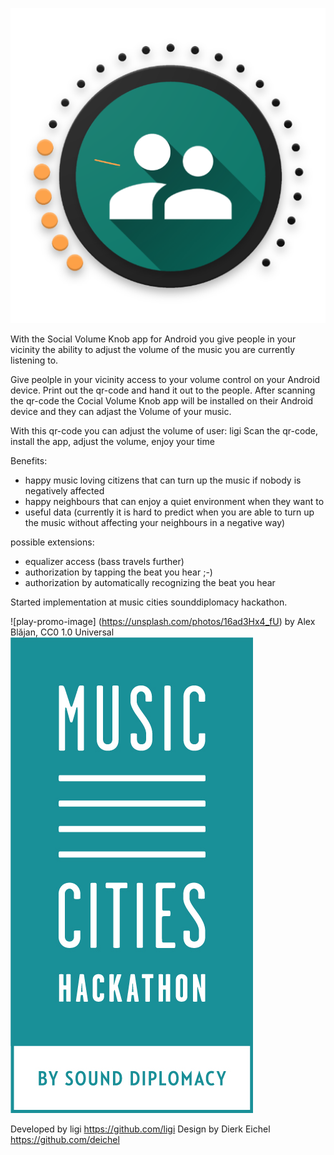 ![Logo](app/src/main/res/web_hi_res_512.png)

With the Social Volume Knob app for Android you give people in your vicinity the ability to adjust the volume of the music you are currently listening to.

Give peolple in your vicinity access to your volume control on your Android device.
Print out the qr-code and hand it out to the people. After scanning the qr-code the Cocial Volume Knob app will be installed on their Android device and they can adjast the Volume of your music.

With this qr-code you can adjust the volume of user: ligi
Scan the qr-code, install the app, adjust the volume, enjoy your time

Benefits:

 * happy music loving citizens that can turn up the music if nobody is negatively affected
 * happy neighbours that can enjoy a quiet environment when they want to
 * useful data (currently it is hard to predict when you are able to turn up the music without affecting your neighbours in a negative way)

possible extensions:
 - equalizer access (bass travels further)
 - authorization by tapping the beat you hear ;-)
 - authorization by automatically recognizing the beat you hear

Started implementation at music cities sounddiplomacy hackathon.

![play-promo-image] (https://unsplash.com/photos/16ad3Hx4_fU) by Alex Blăjan, CC0 1.0 Universal
![SoundDiplomace](assets/musiccitieslogo.jpg)

Developed by ligi https://github.com/ligi
Design by Dierk Eichel https://github.com/deichel
